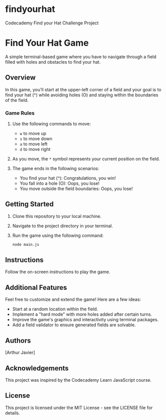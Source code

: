 # findyourhat
Codecademy Find your Hat Challenge Project
# Find Your Hat Game

A simple terminal-based game where you have to navigate through a field filled with holes and obstacles to find your hat.

## Overview

In this game, you'll start at the upper-left corner of a field and your goal is to find your hat (^) while avoiding holes (O) and staying within the boundaries of the field.

### Game Rules

1. Use the following commands to move:
   - `w` to move up
   - `s` to move down
   - `a` to move left
   - `d` to move right

2. As you move, the `*` symbol represents your current position on the field.

3. The game ends in the following scenarios:
   - You find your hat (^): Congratulations, you win!
   - You fall into a hole (O): Oops, you lose!
   - You move outside the field boundaries: Oops, you lose!

## Getting Started

1. Clone this repository to your local machine.

2. Navigate to the project directory in your terminal.

3. Run the game using the following command:

   ```sh
   node main.js

## Instructions
Follow the on-screen instructions to play the game.

## Additional Features
Feel free to customize and extend the game! Here are a few ideas:

- Start at a random location within the field.
- Implement a "hard mode" with more holes added after certain turns.
- Improve the game's graphics and interactivity using terminal packages.
- Add a field validator to ensure generated fields are solvable.

## Authors
[Arthur Javier]

## Acknowledgements
This project was inspired by the Codecademy Learn JavaScript course.

## License
This project is licensed under the MIT License - see the LICENSE file for details.
